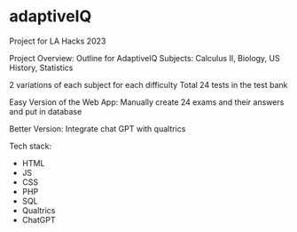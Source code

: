 # adaptiveIQ
Project for LA Hacks 2023

Project Overview:
Outline for AdaptiveIQ
Subjects: Calculus II, Biology, US History, Statistics

2 variations of each subject for each difficulty
Total 24 tests in the test bank

Easy Version of the Web App: Manually create 24 exams and their answers and put in database

Better Version: Integrate chat GPT with qualtrics

Tech stack:
- HTML
- JS
- CSS
- PHP
- SQL
- Qualtrics
- ChatGPT
